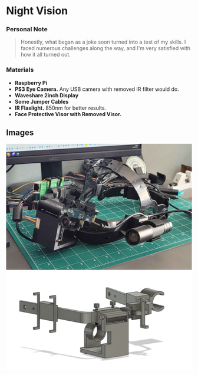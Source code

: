 # Night Vision

### Personal Note

>Honestly, what began as a joke soon turned into a test of my skills. I faced numerous challenges along the way, and I'm very satisfied with how it all turned out.
>

### Materials
* **Raspberry Pi**
* **PS3 Eye Camera.** Any USB camera with removed IR filter would do.
* **Waveshare 2inch Display**
* **Some Jumper Cables**
* **IR Flaslight.** 850nm for better results.
* **Face Protective Visor with Removed Visor.**
## Images

![NVGS](/FinalModels/img/NVGS5.png)
![NVGS](/FinalModels/img/NVGS1.png)
